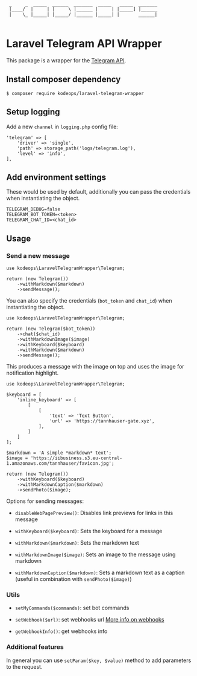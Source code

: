 ```
 _     _  _____  ______  _______  _____   _____  _______
 |____/  |     | |     \ |______ |     | |_____] |______
 |    \_ |_____| |_____/ |______ |_____| |       ______|
 
```
 
# Laravel Telegram API Wrapper

This package is a wrapper for the [Telegram API](https://core.telegram.org/bots/api).

## Install composer dependency

`$ composer require kodeops/laravel-telegram-wrapper`

## Setup logging

Add a new `channel` in `logging.php` config file:

```
'telegram' => [
    'driver' => 'single',
    'path' => storage_path('logs/telegram.log'),
    'level' => 'info',
],
```

## Add environment settings

These would be used by default, additionally you can pass the credentials when instantiating the object.

```
TELEGRAM_DEBUG=false
TELEGRAM_BOT_TOKEN=<token>
TELEGRAM_CHAT_ID=<chat_id>
```

## Usage

### Send a new message

```
use kodeops\LaravelTelegramWrapper\Telegram;

return (new Telegram())
    ->withMarkdown($markdown)
    ->sendMessage();
```

You can also specify the credentials (`bot_token` and `chat_id`) when instantiating the object.

```
use kodeops\LaravelTelegramWrapper\Telegram;

return (new Telegram($bot_token))
    ->chat($chat_id)
    ->withMarkdownImage($image)
    ->withKeyboard($keyboard)
    ->withMarkdown($markdown)
    ->sendMessage();
```

This produces a message with the image on top and uses the image for notification highlight.

```
use kodeops\LaravelTelegramWrapper\Telegram;

$keyboard = [
    'inline_keyboard' => [
        [
            [
                'text' => 'Text Button',
                'url' => 'https://tannhauser-gate.xyz',
            ],
        ]
    ]
];

$markdown = 'A simple *markdown* text';
$image = 'https://iibusiness.s3.eu-central-1.amazonaws.com/tannhauser/favicon.jpg';

return (new Telegram())
    ->withKeyboard($keyboard)
    ->withMarkdownCaption($markdown)
    ->sendPhoto($image);
```

Options for sending messages:

- `disableWebPagePreview()`: Disables link previews for links in this message

- `withKeyboard($keyboard)`: Sets the keyboard for a message

- `withMarkdown($markdown)`: Sets the markdown text

- `withMarkdownImage($image)`: Sets an image to the message using markdown

- `withMarkdownCaption($markdown)`: Sets a markdown text as a caption (useful in combination with `sendPhoto($image)`)


### Utils

- `setMyCommands($commands)`: set bot commands

- `setWebhook($url)`: set webhooks url [More info on webhooks](https://core.telegram.org/bots/api#getting-updates)

- `getWebhookInfo()`: get webhooks info

### Additional features

In general you can use `setParam($key, $value)` method to add parameters to the request.